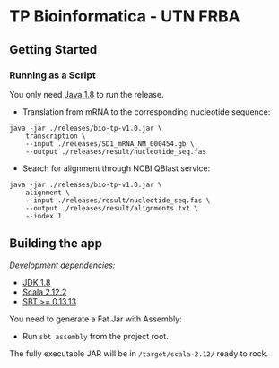 TP Bioinformatica - UTN FRBA
=================================

## Getting Started

### Running as a Script

You only need [Java 1.8] to run the release. 

* Translation from mRNA to the corresponding nucleotide sequence: 
```
java -jar ./releases/bio-tp-v1.0.jar \
    transcription \
    --input ./releases/SD1_mRNA_NM_000454.gb \
    --output ./releases/result/nucleotide_seq.fas
```

* Search for alignment through NCBI QBlast service: 
```
java -jar ./releases/bio-tp-v1.0.jar \
    alignment \
    --input ./releases/result/nucleotide_seq.fas \
    --output ./releases/result/alignments.txt \
    --index 1
```

## Building the app

*Development dependencies:*

* [JDK 1.8]
* [Scala 2.12.2]
* [SBT >= 0.13.13]

You need to generate a Fat Jar with Assembly:

* Run `sbt assembly` from the project root.

The fully executable JAR will be in `/target/scala-2.12/` ready to rock.


[JDK 1.8]:http://www.oracle.com/technetwork/java/javase/downloads/jdk8-downloads-2133151.html
[Java 1.8]:http://www.oracle.com/technetwork/java/javase/downloads/jdk8-downloads-2133151.html
[Scala 2.12.2]:https://www.scala-lang.org/download/2.12.2.html
[SBT >= 0.13.13]:http://www.scala-sbt.org/download.html
